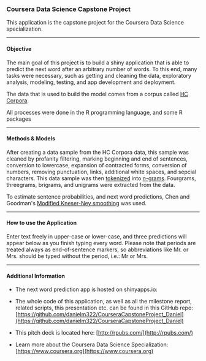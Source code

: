 ### Coursera Data Science Capstone Project


This application is the capstone project for the Coursera Data Science specialization.

******

#### Objective

The main goal of this project is to build a shiny application that is able to predict the next word after an arbitrary number of words. To this end, many tasks were necessary, such as getting and cleaning the data, exploratory analysis, modeling, testing, and app development and deployment.

The data that is used to build the model comes from a corpus called [HC Corpora](http://www.corpora.heliohost.org/). 

All processes were done in the R programming language, and some R packages

******

#### Methods & Models

After creating a data sample from the HC Corpora data, this sample was cleaned by profanity filtering, marking beginning and end of sentences, conversion to lowercase, expansion of contracted forms, conversion of numbers, removing punctuation, links, additional white spaces, and sepcial characters.
This data sample was then [tokenized](http://en.wikipedia.org/wiki/Tokenization_%28lexical_analysis%29) into [*n*-grams](http://en.wikipedia.org/wiki/N-gram). Fourgrams, threegrams, brigrams, and unigrams were extracted from the data.

To estimate sentence probabilities, and next word predictions, Chen and Goodman's [Modified Kneser-Ney smoothing](https://dash.harvard.edu/bitstream/handle/1/25104739/tr-10-98.pdf?sequence=1) was used. 

******

#### How to use the Application

Enter text freely in upper-case or lower-case, and three predictions will appear below as you finish typing every word. Please note that periods are treated always as end-of-sentence markers, so abbreviations like Mr. or Mrs. should be typed without the period, i.e.: Mr or Mrs.

******

#### Additional Information


* The next word prediction app is hosted on shinyapps.io: 

* The whole code of this application, as well as all the milestone report, related scripts, this presentation  etc. can be found in this GitHub repo: [https://github.com/danielm322/CourseraCapstoneProject_Daniel](https://github.com/danielm322/CourseraCapstoneProject_Daniel)

* This pitch deck is located here: [http://rpubs.com/](http://rpubs.com/)

* Learn more about the Coursera Data Science Specialization: [https://www.coursera.org](https://www.coursera.org)
